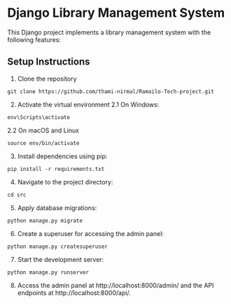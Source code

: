 # Django Library Management System
This Django project implements a library management system with the following features:

## Setup Instructions
1. Clone the repository
```
git clone https://github.com/thami-nirmal/Ramailo-Tech-project.git
```

2. Activate the virtual environment
2.1 On Windows:
```
env\Scripts\activate
```
2.2 On macOS and Linux
```
source env/bin/activate
```

3. Install dependencies using pip:
```
pip install -r requirements.txt
```

4. Navigate to the project directory:
```
cd src
```

5. Apply database migrations:
```
python manage.py migrate
```

6. Create a superuser for accessing the admin panel:
```
python manage.py createsuperuser
```

7. Start the development server:
```
python manage.py runserver
```

8. Access the admin panel at http://localhost:8000/admin/ and the API endpoints at http://localhost:8000/api/.

